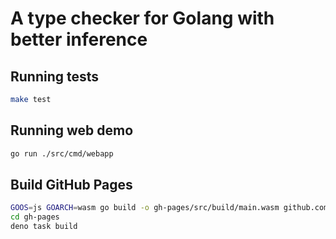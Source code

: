 # A type checker for Golang with better inference

## Running tests

```sh
make test
```

## Running web demo

```sh
go run ./src/cmd/webapp
```

## Build GitHub Pages

```sh
GOOS=js GOARCH=wasm go build -o gh-pages/src/build/main.wasm github.com/garciat/gobid/cmd/main
cd gh-pages
deno task build
```
